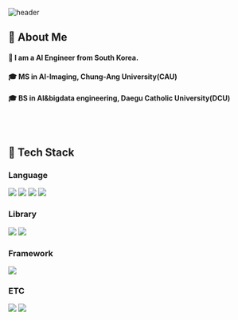<div>
  
  <!--Header-->
  ![header](https://capsule-render.vercel.app/api?type=waving&color=gradient&height=270&section=header&text=The%20one%20who%20continues%20wins%20&fontSize=55)
  
</div>

<div>
  <!--Body-->
  
  ## 👀 About Me
  #### :raising_hand: I am a AI Engineer from South Korea.<br/>
  #### :mortar_board: MS in AI-Imaging, Chung-Ang University(CAU)
  #### :mortar_board: BS in AI&bigdata engineering, Daegu Catholic University(DCU)

  <br/>
  <br/>
  
  ## 🧱 Tech Stack
  ### Language
  <!--Python-->
  <img src="https://img.shields.io/badge/Python-3776AB?style=flat-square&logo=Python&logoColor=white"/>
  <!--C-->
  <img src="https://img.shields.io/badge/c-A8B9CC?style=flat-square&logo=c&logoColor=white"/>
  <!--R-->
  <img src="https://img.shields.io/badge/r-276DC3?style=flat-square&logo=r&logoColor=white"/>
  <!--JavaScript-->
  <img src="https://img.shields.io/badge/JavaScript-F7DF1E?style=flat-square&logo=JavaScript&logoColor=white"/>
  <br/>
  
  ### Library
  <!--PyTorch-->
  <img src="https://img.shields.io/badge/PyTorch-EE4C2C?style=flat-square&logo=PyTorch&logoColor=white"/>
  <!--Tensorflow-->
  <img src="https://img.shields.io/badge/tensorflow-FF6F00?style=flat-square&logo=tensorflow&logoColor=white"/>
  <br/>
  
  ### Framework
  <!--Django-->
  <img src="https://img.shields.io/badge/Django-092E20?style=flat-square&logo=Django&logoColor=white"/>
  <br/>
  
  ### ETC
  <!--Amazon AWS-->
  <img src="https://img.shields.io/badge/Amazon AWS-232F3E?style=flat-square&logo=Amazon AWS&logoColor=white"/>
  <!--MySQL-->
  <img src="https://img.shields.io/badge/MySQL-4479A1?style=flat-square&logo=MySQL&logoColor=white"/>
  <br/>
  <br/>
  

<!--
**seunghee-han/seunghee-han** is a ✨ _special_ ✨ repository because its `README.md` (this file) appears on your GitHub profile.

Here are some ideas to get you started:

- 🔭 I’m currently working on ...
- 🌱 I’m currently learning ...
- 👯 I’m looking to collaborate on ...
- 🤔 I’m looking for help with ...
- 💬 Ask me about ...
- 📫 How to reach me: ...
- 😄 Pronouns: ...
- ⚡ Fun fact: ...
-->
